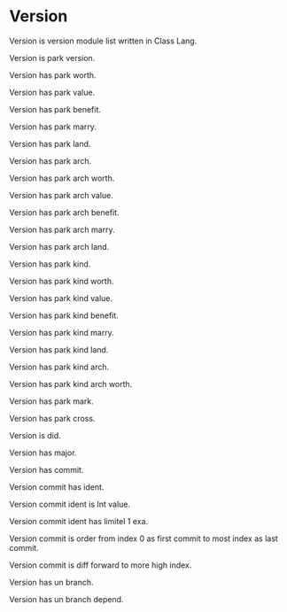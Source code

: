 # Version

Version is version module list written in Class Lang.

Version is park version.

Version has park worth.

Version has park value.

Version has park benefit.

Version has park marry.

Version has park land.

Version has park arch.

Version has park arch worth.

Version has park arch value.

Version has park arch benefit.

Version has park arch marry.

Version has park arch land.

Version has park kind.

Version has park kind worth.

Version has park kind value.

Version has park kind benefit.

Version has park kind marry.

Version has park kind land.

Version has park kind arch.

Version has park kind arch worth.

Version has park mark.

Version has park cross.

Version is did.

Version has major.

Version has commit.

Version commit has ident.

Version commit ident is Int value.

Version commit ident has limitel 1 exa.

Version commit is order from index 0 as first commit to most index as last commit.

Version commit is diff forward to more high index.

Version has un branch.

Version has un branch depend.